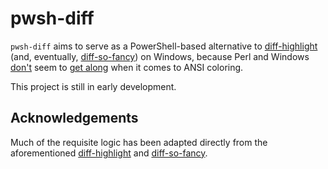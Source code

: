 # pwsh-diff

`pwsh-diff` aims to serve as a PowerShell-based alternative to
[diff-highlight](https://github.com/git/git/tree/master/contrib/diff-highlight)
(and, eventually,
[diff-so-fancy](https://github.com/so-fancy/diff-so-fancy)) on Windows, because Perl and Windows
[don't](https://github.com/so-fancy/diff-so-fancy/issues/361) seem to
[get along](https://github.com/microsoft/terminal/issues/4738) when it comes to ANSI coloring.

This project is still in early development.

## Acknowledgements

Much of the requisite logic has been adapted directly from the aforementioned
[diff-highlight](https://github.com/git/git/tree/master/contrib/diff-highlight)
and
[diff-so-fancy](https://github.com/so-fancy/diff-so-fancy).